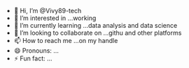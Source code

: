 - 👋 Hi, I’m @Vivy89-tech
- 👀 I’m interested in ...working 
- 🌱 I’m currently learning ...data analysis and data science
- 💞️ I’m looking to collaborate on ...githu and other platforms
- 📫 How to reach me ...on my handle
- 😄 Pronouns: ...
- ⚡ Fun fact: ...

<!---
Vivy89-tech/Vivy89-tech is a ✨ special ✨ repository because its `README.md` (this file) appears on your GitHub profile.
You can click the Preview link to take a look at your changes.
--->
